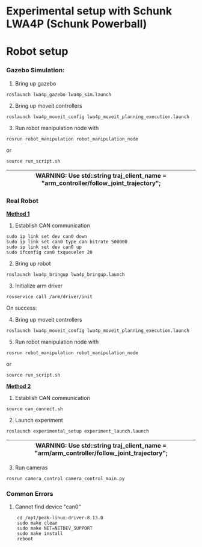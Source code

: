 # Experimental setup with Schunk LWA4P (Schunk Powerball)

# Robot setup

### Gazebo Simulation:

1. Bring up gazebo
```
roslaunch lwa4p_gazebo lwa4p_sim.launch
```

2. Bring up moveit controllers
```
roslaunch lwa4p_moveit_config lwa4p_moveit_planning_execution.launch
```

3. Run robot manipulation node with
```
rosrun robot_manipulation robot_manipulation_node
```
or 
```
source run_script.sh
```

| WARNING: Use std::string traj_client_name = "arm_controller/follow_joint_trajectory"; |
| --- |

### Real Robot

<ins>**Method 1**</ins>

1. Establish CAN communication
```
sudo ip link set dev can0 down
sudo ip link set can0 type can bitrate 500000
sudo ip link set dev can0 up
sudo ifconfig can0 txqueuelen 20
```

2. Bring up robot
```
roslaunch lwa4p_bringup lwa4p_bringup.launch
```

3. Initialize arm driver
```
rosservice call /arm/driver/init
```

On success:

4. Bring up moveit controllers
```
roslaunch lwa4p_moveit_config lwa4p_moveit_planning_execution.launch
```

5. Run robot manipulation node with
```
rosrun robot_manipulation robot_manipulation_node
```
or 
```
source run_script.sh
```

<ins>**Method 2**</ins>
1. Establish CAN communication
```
source can_connect.sh
```

2. Launch experiment
```
roslaunch experimental_setup experiment_launch.launch
```

| WARNING: Use std::string traj_client_name = "arm/arm_controller/follow_joint_trajectory"; |
| --- |

3. Run cameras
```
rosrun camera_control camera_control_main.py
```


### Common Errors

1. Cannot find device "can0"
```
    cd /opt/peak-linux-driver-8.13.0
    sudo make clean 
    sudo make NET=NETDEV_SUPPORT
    sudo make install
    reboot
```